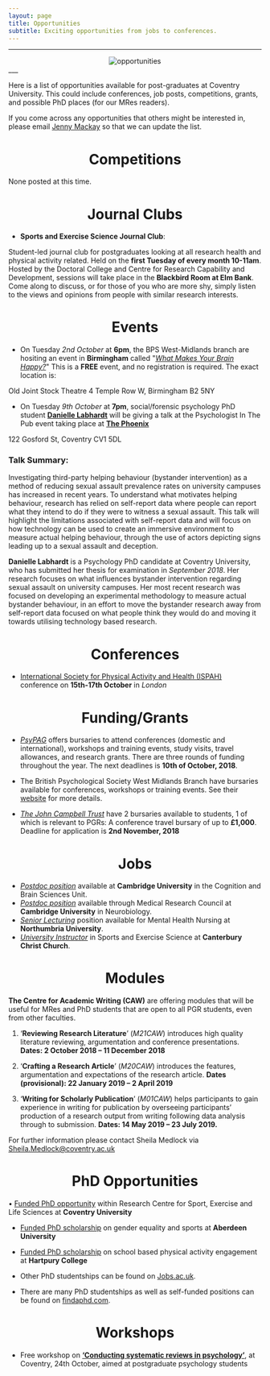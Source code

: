 ```yaml
---
layout: page
title: Opportunities
subtitle: Exciting opportunities from jobs to conferences.
---
```


___
<center>
  <img src = "http://www.cfrinc.net/hs-fs/hubfs/Blog_Images/market-research-opportunity.jpg?t=1520480222622&width=450&name=market-research-opportunity.jpg" alt="opportunities" />
</center>
___


Here is a list of opportunities available for post-graduates at Coventry University. This could include conferences, job posts, competitions, grants, and possible PhD places (for our MRes readers).

If you come across any opportunities that others might be interested in, please email [Jenny Mackay](mailto:cov.pgrnewsletter+opportunities@gmail.com) so that we can update the list.  

<center> <h1> Competitions </h1> </center>

None posted at this time.

<center> <h1> Journal Clubs </h1> </center>

* **Sports and Exercise Science Journal Club**:

Student-led journal club for postgraduates looking at all research health and physical activity related. Held on the **first Tuesday of every month 10-11am**. Hosted by the Doctoral College and Centre for Research Capability and Development, sessions will take place in the **Blackbird Room at Elm Bank**. Come along to discuss, or for those of you who are more shy, simply listen to the views and opinions from people with similar research interests.


<center> <h1> Events </h1> </center>

* On Tuesday *2nd October* at **6pm**, the BPS West-Midlands branch are hositing an event in **Birmingham** called "*[What Makes Your Brain Happy?](https://www.bps.org.uk/events/what-makes-your-brain-happy)*" This is a **FREE** event, and no registration is required. The exact location is:

Old Joint Stock Theatre
4 Temple Row W,
Birmingham
B2 5NY

* On Tuesday *9th October* at **7pm**, social/forensic psychology PhD student **[Danielle Labhardt](https://www.researchgate.net/profile/Danielle_Labhardt)** will be giving a talk at the Psychologist In The Pub event taking place at **[The Phoenix](https://www.social-squirrel.com/thephoenixcoventry)**

122 Gosford St,
Coventry
CV1 5DL

### Talk Summary:
Investigating third-party helping behaviour (bystander intervention) as a method of reducing sexual assault prevalence rates on university campuses has increased in recent years. To understand what motivates helping behaviour, research has relied on self-report data where people can report what they intend to do if they were to witness a sexual assault. This talk will highlight the limitations associated with self-report data and will focus on how technology can be used to create an immersive environment to measure actual helping behaviour, through the use of actors depicting signs leading up to a sexual assault and deception.

**Danielle Labhardt** is a Psychology PhD candidate at Coventry University, who has submitted her thesis for examination in *September 2018*. Her research focuses on what influences bystander intervention regarding sexual assault on university campuses. Her most recent research was focused on developing an experimental methodology to measure actual bystander behaviour, in an effort to move the bystander research away from self-report data focused on what people think they would do and moving it towards utilising technology based research.


<center> <h1> Conferences </h1> </center>

*	[International Society for Physical Activity and Health (ISPAH)](http://www.ispah.org/london-2018/) conference on **15th-17th October** in *London*


<center> <h1> Funding/Grants </h1> </center>

* *[PsyPAG](http://www.psypag.co.uk/bursaries-2/)* offers bursaries to attend conferences (domestic and international), workshops and training events, study visits, travel allowances, and research grants. There are three rounds of funding throughout the year. The next deadlines is **10th of October, 2018**.  

* The British Psychological Society West Midlands Branch have bursaries available for conferences, workshops or training events. See their [website](https://www1.bps.org.uk/networks-and-communities/member-microsite/west-midlands-branch/awards-and-funding) for more details.

* *[The John Campbell Trust](https://twitter.com/jcampbelltrust?lang=en-gb)* have 2 bursaries available to students, 1 of which is relevant to PGRs: A conference travel bursary of up to **£1,000**. Deadline for application is **2nd November, 2018**


<center> <h1> Jobs </h1> </center>

*	*[Postdoc position](http://www.jobs.cam.ac.uk/job/18458/)* available at **Cambridge University** in the Cognition and Brain Sciences Unit.
*	*[Postdoc position](https://www.neuroscience.cam.ac.uk/vacancies/)* available through Medical Research Council at **Cambridge University** in Neurobiology.
*	*[Senior Lecturing](https://www.jobs.ac.uk/job/BLY705/senior-lecturer-lecturer-in-mental-health-nursing)* position available for Mental Health Nursing at **Northumbria University**.
*	*[University Instructor](https://www.jobs.ac.uk/job/BLX119/university-instructor-in-the-sport-and-exercise-sciences)* in Sports and Exercise Science at **Canterbury Christ Church**.


<center> <h1> Modules </h1> </center>

**The Centre for Academic Writing (CAW)** are offering modules that will be useful for MRes and PhD students that are open to all PGR students, even from other faculties.

1. ‘**Reviewing Research Literature**’ (*M21CAW*) introduces high quality literature reviewing, argumentation and conference presentations. **Dates: 2 October 2018 – 11 December 2018**

2. ‘**Crafting a Research Article**’ (*M20CAW*) introduces the features, argumentation and expectations of the research article. **Dates (provisional): 22 January 2019 – 2 April 2019**

3. ‘**Writing for Scholarly Publication**’ (*M01CAW*) helps participants to gain experience in writing for publication by overseeing participants’ production of a research output from writing following data analysis through to submission. **Dates: 14 May 2019 – 23 July 2019.**

For further information please contact Sheila Medlock via [Sheila.Medlock@coventry.ac.uk](mailto:Sheila.Medlock@coventry.ac.uk)

<center> <h1> PhD Opportunities </h1> </center>


•	[Funded PhD opportunity](https://www.coventry.ac.uk/research/research-students/research-studentships/192244/) within Research Centre for Sport, Exercise and Life Sciences at **Coventry University**

*	[Funded PhD scholarship](https://www.findaphd.com/search/ProjectDetails.aspx?PJID=92868) on gender equality and sports at **Aberdeen University**

*	[Funded PhD scholarship](https://www.jobs.ac.uk/job/BLM490/phd-studentship-school-based-physical-activity-engagement) on school based physical activity engagement at **Hartpury College**

* Other PhD studentships can be found on [Jobs.ac.uk](http://www.jobs.ac.uk/).

* There are many PhD studentships as well as self-funded positions can be found on [findaphd.com](https://www.findaphd.com/).

<center> <h1> Workshops </h1> </center>

* Free workshop on **[‘Conducting systematic reviews in psychology’](https://cumbria.onlinesurveys.ac.uk/systematic-literature-review-workshop-booking-form)**, at Coventry, 24th October, aimed at postgraduate psychology students  
